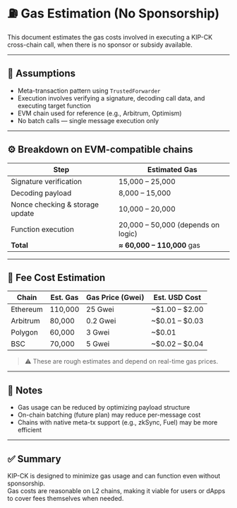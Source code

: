 # ⛽ Gas Estimation (No Sponsorship)

This document estimates the gas costs involved in executing a KIP-CK cross-chain call, when there is no sponsor or subsidy available.

---

## 🧾 Assumptions

- Meta-transaction pattern using `TrustedForwarder`
- Execution involves verifying a signature, decoding call data, and executing target function
- EVM chain used for reference (e.g., Arbitrum, Optimism)
- No batch calls — single message execution only

---

## ⚙️ Breakdown on EVM-compatible chains

| Step                            | Estimated Gas |
|---------------------------------|---------------|
| Signature verification          | 15,000 – 25,000 |
| Decoding payload                | 8,000 – 15,000 |
| Nonce checking & storage update| 10,000 – 20,000 |
| Function execution              | 20,000 – 50,000 (depends on logic) |
| **Total**                       | **≈ 60,000 – 110,000** gas |

---

## 💸 Fee Cost Estimation

| Chain        | Est. Gas | Gas Price (Gwei) | Est. USD Cost |
|--------------|----------|------------------|---------------|
| Ethereum     | 110,000  | 25 Gwei          | ~$1.00 – $2.00 |
| Arbitrum     | 80,000   | 0.2 Gwei         | ~$0.01 – $0.03 |
| Polygon      | 60,000   | 3 Gwei           | ~$0.01         |
| BSC          | 70,000   | 5 Gwei           | ~$0.02 – $0.04 |

> ⚠️ These are rough estimates and depend on real-time gas prices.

---

## 📌 Notes

- Gas usage can be reduced by optimizing payload structure
- On-chain batching (future plan) may reduce per-message cost
- Chains with native meta-tx support (e.g., zkSync, Fuel) may be more efficient

---

## ✅ Summary

KIP-CK is designed to minimize gas usage and can function even without sponsorship.  
Gas costs are reasonable on L2 chains, making it viable for users or dApps to cover fees themselves when needed.
